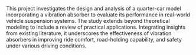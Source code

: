 This project investigates the design and analysis of a quarter-car model incorporating a vibration absorber to evaluate its performance in real-world vehicle suspension systems. The study extends beyond theoretical modeling to include a review of practical applications. Integrating insights from existing literature, it underscores the effectiveness of vibration absorbers in improving ride comfort, road-holding capability, and safety under various driving conditions. 
